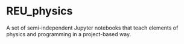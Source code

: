 # REU_physics
A set of semi-independent Jupyter notebooks that teach elements of physics and programming in a project-based way.
